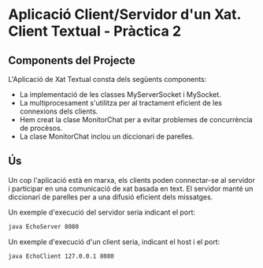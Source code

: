 # Aplicació Client/Servidor d'un Xat. Client Textual - Pràctica 2


## Components del Projecte
L'Aplicació de Xat Textual consta dels següents components:
- La implementació de les classes MyServerSocket i MySocket.
- La multiprocesament s'utilitza per al tractament eficient de les connexions dels clients.
- Hem creat la clase MonitorChat per a evitar problemes de concurrència de procèsos.
- La clase MonitorChat inclou un diccionari de parelles.

## Ús
Un cop l'aplicació està en marxa, els clients poden connectar-se al servidor i participar en una comunicació de xat basada en text. El servidor manté un diccionari de parelles per a una difusió eficient dels missatges. 

Un exemple d'execució del servidor seria indicant el port:
```sh
java EchoServer 8080
```

Un exemple d'execució d'un client seria, indicant el host i el port:
```sh
java EchoClient 127.0.0.1 8080
```
